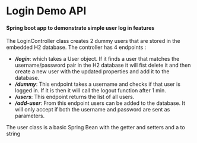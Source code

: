 # Login Demo API

#### Spring boot app to demonstrate simple user log in features

The LoginController class creates 2 dummy users that are stored in the embedded H2 database.
The controller has 4 endpoints :
* ***/login***:  which takes a User object. If it finds a user that matches the username/password pair in the H2 database it will fist delete it and then create a new user with the updated properties and add it to the database. 
* ***/dummy***: This endpoint takes a username and checks if that user is logged in. If it is then it will call the logout function after 1 min.
* ***/users***: This endpoint returns the list of all users.
* ***/add-user***: From this endpoint users can be added to the database. It will only accept if both the username and password are sent as parameters.

The user class is a basic Spring Bean with the getter and setters and a to string 